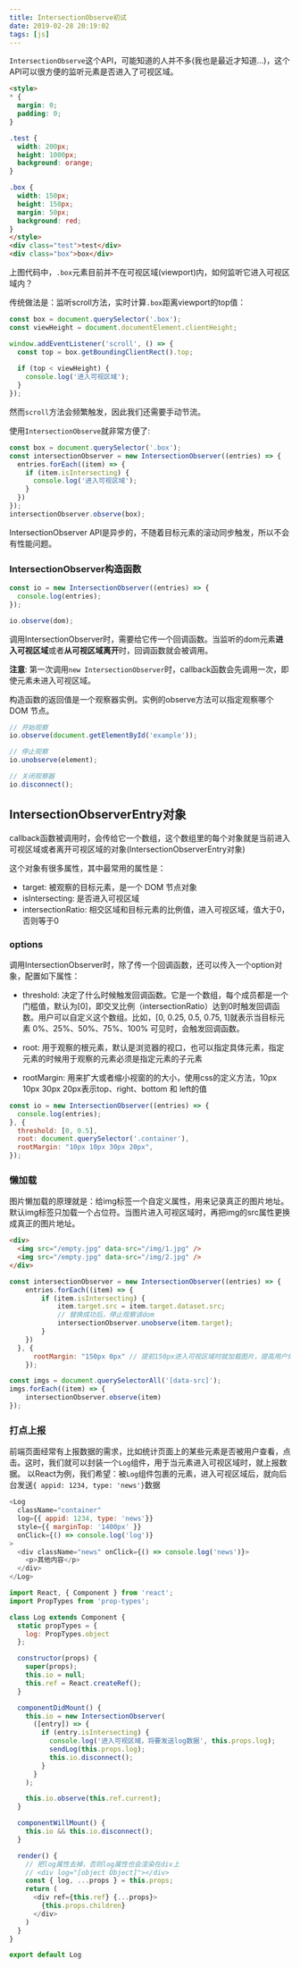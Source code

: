 ```yaml
---
title: IntersectionObserve初试
date: 2019-02-28 20:19:02
tags: [js]
---
```

`IntersectionObserve`这个API，可能知道的人并不多(我也是最近才知道...)，这个API可以很方便的监听元素是否进入了可视区域。

```html
<style>
* {
  margin: 0;
  padding: 0;
}

.test {
  width: 200px;
  height: 1000px;
  background: orange;
}

.box {
  width: 150px;
  height: 150px;
  margin: 50px;
  background: red;
}
</style>
<div class="test">test</div>
<div class="box">box</div>
```
上图代码中，`.box`元素目前并不在可视区域(viewport)内，如何监听它进入可视区域内？

传统做法是：监听scroll方法，实时计算`.box`距离viewport的top值：
```javascript
const box = document.querySelector('.box');
const viewHeight = document.documentElement.clientHeight;

window.addEventListener('scroll', () => {
  const top = box.getBoundingClientRect().top;
  
  if (top < viewHeight) {
    console.log('进入可视区域');
  }
});
```
然而`scroll`方法会频繁触发，因此我们还需要手动节流。

<!-- more -->

使用`IntersectionObserve`就非常方便了:
```javascript
const box = document.querySelector('.box');
const intersectionObserver = new IntersectionObserver((entries) => {
  entries.forEach((item) => {
    if (item.isIntersecting) {
      console.log('进入可视区域');
    }
  })
});
intersectionObserver.observe(box);
```
IntersectionObserver API是异步的，不随着目标元素的滚动同步触发，所以不会有性能问题。

### IntersectionObserver构造函数
```javascript
const io = new IntersectionObserver((entries) => {
  console.log(entries);
});

io.observe(dom);
```
调用IntersectionObserver时，需要给它传一个回调函数。当监听的dom元素**进入可视区域**或者**从可视区域离开**时，回调函数就会被调用。

**注意**: 第一次调用`new IntersectionObserver`时，callback函数会先调用一次，即使元素未进入可视区域。

构造函数的返回值是一个观察器实例。实例的observe方法可以指定观察哪个 DOM 节点。
```javascript
// 开始观察
io.observe(document.getElementById('example'));

// 停止观察
io.unobserve(element);

// 关闭观察器
io.disconnect();
```

## IntersectionObserverEntry对象
callback函数被调用时，会传给它一个数组，这个数组里的每个对象就是当前进入可视区域或者离开可视区域的对象(IntersectionObserverEntry对象)

这个对象有很多属性，其中最常用的属性是：
* target: 被观察的目标元素，是一个 DOM 节点对象
* isIntersecting: 是否进入可视区域
* intersectionRatio: 相交区域和目标元素的比例值，进入可视区域，值大于0，否则等于0

### options
调用IntersectionObserver时，除了传一个回调函数，还可以传入一个option对象，配置如下属性：

* threshold: 决定了什么时候触发回调函数。它是一个数组，每个成员都是一个门槛值，默认为[0]，即交叉比例（intersectionRatio）达到0时触发回调函数。用户可以自定义这个数组。比如，[0, 0.25, 0.5, 0.75, 1]就表示当目标元素 0%、25%、50%、75%、100% 可见时，会触发回调函数。

* root: 用于观察的根元素，默认是浏览器的视口，也可以指定具体元素，指定元素的时候用于观察的元素必须是指定元素的子元素

* rootMargin: 用来扩大或者缩小视窗的的大小，使用css的定义方法，10px 10px 30px 20px表示top、right、bottom 和 left的值

```javascript
const io = new IntersectionObserver((entries) => {
  console.log(entries);
}, {
  threshold: [0, 0.5],
  root: document.querySelector('.container'),
  rootMargin: "10px 10px 30px 20px",
});
```

### 懒加载
图片懒加载的原理就是：给img标签一个自定义属性，用来记录真正的图片地址。默认img标签只加载一个占位符。当图片进入可视区域时，再把img的src属性更换成真正的图片地址。
```html
<div>
  <img src="/empty.jpg" data-src="/img/1.jpg" />
  <img src="/empty.jpg" data-src="/img/2.jpg" />
</div>
```
```javascript
const intersectionObserver = new IntersectionObserver((entries) => {
    entries.forEach((item) => {
        if (item.isIntersecting) {
            item.target.src = item.target.dataset.src;
            // 替换成功后，停止观察该dom
            intersectionObserver.unobserve(item.target);
        }
    })
  }, {
      rootMargin: "150px 0px" // 提前150px进入可视区域时就加载图片，提高用户体验
    });

const imgs = document.querySelectorAll('[data-src]');
imgs.forEach((item) => {
    intersectionObserver.observe(item)
});
```

### 打点上报
前端页面经常有上报数据的需求，比如统计页面上的某些元素是否被用户查看，点击。这时，我们就可以封装一个`Log`组件，用于当元素进入可视区域时，就上报数据。
以React为例，我们希望：被`Log`组件包裹的元素，进入可视区域后，就向后台发送`{ appid: 1234, type: 'news'}`数据
```javascript
<Log
  className="container"
  log={{ appid: 1234, type: 'news'}}
  style={{ marginTop: '1400px' }}
  onClick={() => console.log('log')}
>
  <div className="news" onClick={() => console.log('news')}>
    <p>其他内容</p>
  </div>
</Log>
```

```javascript
import React, { Component } from 'react';
import PropTypes from 'prop-types';

class Log extends Component {
  static propTypes = {
    log: PropTypes.object
  };

  constructor(props) {
    super(props);
    this.io = null;
    this.ref = React.createRef();
  }

  componentDidMount() {
    this.io = new IntersectionObserver(
      ([entry]) => {
        if (entry.isIntersecting) {
          console.log('进入可视区域，将要发送log数据', this.props.log);
          sendLog(this.props.log);
          this.io.disconnect();
        }
      }
    );

    this.io.observe(this.ref.current);
  }

  componentWillMount() {
    this.io && this.io.disconnect();
  }

  render() {
    // 把log属性去掉，否则log属性也会渲染在div上 
    // <div log="[object Object]"></div>
    const { log, ...props } = this.props;
    return (
      <div ref={this.ref} {...props}>
        {this.props.children}
      </div>
    )
  }
}

export default Log
```